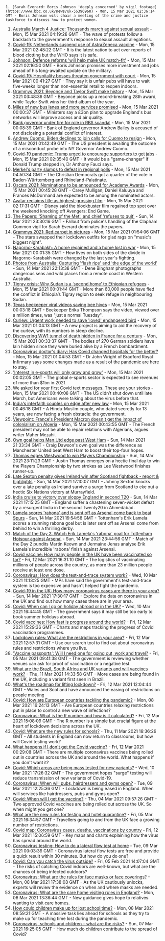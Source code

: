 
    1. [Sarah Everard: Boris Johnson 'deeply concerned' by vigil footage](https://www.bbc.co.uk/news/uk-56396960) - Mon, 15 Mar 2021 02:36:14 GMT - Boris Johnson will chair a meeting of the crime and justice taskforce to discuss how to protect women.
1. [Australia March 4 Justice: Thousands march against sexual assault](https://www.bbc.co.uk/news/world-australia-56397170) - Mon, 15 Mar 2021 04:19:28 GMT - The wave of protests follow a backlash to the government's response to sexual assault allegations.
1. [Covid-19: Netherlands suspend use of AstraZeneca vaccine](https://www.bbc.co.uk/news/world-europe-56397157) - Mon, 15 Mar 2021 02:48:22 GMT - It is the latest nation to act over reports of blood clotting but the WHO says it is safe.
1. [Johnson: Defence reforms 'will help make UK match-fit'](https://www.bbc.co.uk/news/uk-politics-56391994) - Mon, 15 Mar 2021 02:16:50 GMT - Boris Johnson promises more investment and jobs ahead of his long-awaited update on the military.
1. [Covid-19: Hospitality bosses threaten government with court](https://www.bbc.co.uk/news/business-56397029) - Mon, 15 Mar 2021 00:41:27 GMT - They say it is unfair pubs will have to wait five-weeks longer than non-essential retail to reopen indoors.
1. [Grammys 2021: Beyoncé and Taylor Swift make history](https://www.bbc.co.uk/news/entertainment-arts-56397324) - Mon, 15 Mar 2021 03:48:39 GMT - Beyoncé picks up a record-breaking 28th award, while Taylor Swift wins her third album of the year.
1. [Miles of new bus lanes and more services promised](https://www.bbc.co.uk/news/business-56395526) - Mon, 15 Mar 2021 00:00:37 GMT - Ministers say a £3bn plan to upgrade England's bus networks will improve access and air quality.
1. [Bank governor under fire for role in RBS scandal](https://www.bbc.co.uk/news/business-56395534) - Mon, 15 Mar 2021 00:08:39 GMT - Bank of England governor Andrew Bailey is accused of not disclosing a potential conflict of interest.
1. [Andrew Cuomo: Biden declines to join calls for Cuomo to resign](https://www.bbc.co.uk/news/world-us-canada-56397156) - Mon, 15 Mar 2021 01:42:49 GMT - The US president is awaiting the outcome of a misconduct probe into NY Governor Andrew Cuomo.
1. [Covid-19 pandemic: Trump urged to encourage supporters to get jabs](https://www.bbc.co.uk/news/world-us-canada-56397150) - Mon, 15 Mar 2021 02:35:40 GMT - It would be a "game-changer" if Donald Trump stepped in, Dr Anthony Fauci says.
1. [Merkel's party slumps to defeat in regional polls](https://www.bbc.co.uk/news/world-europe-56395672) - Mon, 15 Mar 2021 04:50:34 GMT - The Christian Democrats got a quarter of the vote in Baden-Württemberg and Rhineland-Palatinate.
1. [Oscars 2021: Nominations to be announced for Academy Awards](https://www.bbc.co.uk/news/entertainment-arts-56363640) - Mon, 15 Mar 2021 00:45:28 GMT - Carey Mulligan, Daniel Kaluuya and Frances McDormand are expected to be among the nominated actors.
1. [Avatar reclaims title as highest-grossing film](https://www.bbc.co.uk/news/business-56397511) - Mon, 15 Mar 2021 02:17:31 GMT - Disney said the blockbuster film regained top spot over the weekend knocking off Avengers: End Game.
1. [The Papers: 'Shaming of the Met', and chief 'refuses to quit'](https://www.bbc.co.uk/news/blogs-the-papers-56396945) - Sun, 14 Mar 2021 23:30:16 GMT - Fallout from police's handling of the Clapham Common vigil for Sarah Everard dominates the papers.
1. [Grammys 2021: Red carpet in pictures](https://www.bbc.co.uk/news/entertainment-arts-56396203) - Mon, 15 Mar 2021 01:54:06 GMT - The stars swapped their lockdown outfits for glad rags on "music's biggest night".
1. [Nagorno-Karabakh: A home regained and a home lost in war](https://www.bbc.co.uk/news/world-europe-56379811) - Mon, 15 Mar 2021 00:01:35 GMT - How lives on both sides of the divide in Nagorno-Karabakh were changed by the last year's fighting.
1. [Photos from Australia: Capturing 'flash rips' and 'the edge of the world'](https://www.bbc.co.uk/news/world-australia-56369145) - Sun, 14 Mar 2021 22:13:38 GMT - Dene Bingham photographs dangerous seas and wild places from a remote coast in Western Australia.
1. [Tigray crisis: Why Sudan is a ‘second home’ to Ethiopian refugees](https://www.bbc.co.uk/news/world-africa-56374725) - Mon, 15 Mar 2021 00:01:44 GMT - More than 60,000 people have fled the conflict in Ethiopia’s Tigray region to seek refuge in neighbouring Sudan.
1. [Texas beekeeper viral videos saving bee hives](https://www.bbc.co.uk/news/science-environment-56396914) - Mon, 15 Mar 2021 00:03:18 GMT - Beekeeper Erika Thompson says the video, viewed over a million times, was "just a normal Tuesday".
1. [Curlew: Urgent work needed to save 'loved' endangered bird](https://www.bbc.co.uk/news/uk-england-gloucestershire-56370427) - Mon, 15 Mar 2021 01:04:13 GMT - A new project is aiming to aid the recovery of the curlew, with its numbers in steep decline.
1. [Discovering WW1 tunnel of death hidden in France for a century](https://www.bbc.co.uk/news/world-europe-56370510) - Mon, 15 Mar 2021 00:33:37 GMT - The bodies of 270 German soldiers have lain hidden since they were buried alive by a French bombardment.
1. [Coronavirus doctor's diary: Has Covid changed hospitals for the better?](https://www.bbc.co.uk/news/health-56379088) - Mon, 15 Mar 2021 01:04:53 GMT - Dr John Wright of Bradford Royal Infirmary says some changes made as a result of the pandemic are here to stay.
1. ['Interest in e-sports will only grow and grow'](https://www.bbc.co.uk/news/business-56334015) - Mon, 15 Mar 2021 00:02:05 GMT - The global e-sports sector is expected to see revenues of more than $1bn in 2021.
1. [We asked for your first Covid text messages. These are your stories](https://www.bbc.co.uk/news/world-us-canada-56338916) - Mon, 15 Mar 2021 00:40:08 GMT - The US didn’t shut down until late March, but Americans were talking about the virus before that.
1. [India's interfaith couples on edge after new law](https://www.bbc.co.uk/news/world-asia-india-56330206) - Mon, 15 Mar 2021 00:46:18 GMT - A Hindu-Muslim couple, who dated secretly for 13 years, are now facing a fresh obstacle: the government.
1. [Viewpoint: France's President Macron doesn't get the impact of colonialism on Algeria](https://www.bbc.co.uk/news/world-africa-56360817) - Mon, 15 Mar 2021 00:43:55 GMT - The French president may not be able to repair relations with Algerians, argues writer Maher Mezahi.
1. [Own goal helps Man Utd edge past West Ham](https://www.bbc.co.uk/sport/football/56247548) - Sun, 14 Mar 2021 21:33:34 GMT - Craig Dawson's own goal was the difference as Manchester United beat West Ham to boost their top-four hopes.
1. [Thomas edges Westwood to win Players Championship](https://www.bbc.co.uk/sport/golf/56396738) - Sun, 14 Mar 2021 23:11:23 GMT - Justin Thomas emerges on a hectic final day to win the Players Championship by two strokes as Lee Westwood finishes runner-up.
1. [Late Sexton penalty gives Ireland win after Scotland fightback - report & highlights](https://www.bbc.co.uk/sport/rugby-union/56366817) - Sun, 14 Mar 2021 17:10:07 GMT - Johnny Sexton knocks over a late penalty as Ireland survive a surge from Scotland to eke out a hectic Six Nations victory at Murrayfield.
1. [India cruise to victory over sloppy England in second T20](https://www.bbc.co.uk/sport/cricket/56394537) - Sun, 14 Mar 2021 17:15:25 GMT - England suffer a chastening seven-wicket defeat by a resurgent India in the second Twenty20 in Ahmedabad.
1. [Lamela scores 'rabona' and is sent off as Arsenal come back to beat Spurs](https://www.bbc.co.uk/sport/football/56247541) - Sun, 14 Mar 2021 19:54:58 GMT - Tottenham's Erik Lamela scores a stunning rabona goal but is later sent off as Arsenal come from behind to win a thrilling derby.
1. [Match of the Day 2: Watch Erik Lamela's 'rabona' goal for Tottenham Hotspur against Arsenal](https://www.bbc.co.uk/sport/av/football/56397013) - Sun, 14 Mar 2021 23:44:56 GMT - Match of the Day 2 pundits Martin Keown and Jermaine Jenas analyse Erik Lamela's incredible 'rabona' finish against Arsenal.
1. [Covid vaccine: How many people in the UK have been vaccinated so far?](https://www.bbc.co.uk/news/health-55274833) - Fri, 12 Mar 2021 16:31:10 GMT - The logistics of vaccinating millions of people across the country, as more than 23 million people receive at least one dose.
1. [Coronavirus: How does the test-and-trace system work?](https://www.bbc.co.uk/news/explainers-52442754) - Wed, 10 Mar 2021 11:13:25 GMT - MPs have said the government's test-and-trace system is too expensive and hasn't helped fight the pandemic.
1. [Covid-19 in the UK: How many coronavirus cases are there in your area?](https://www.bbc.co.uk/news/uk-51768274) - Sun, 14 Mar 2021 17:30:17 GMT - Explore the data on coronavirus in the UK and find out how many cases there are in your area.
1. [Covid: When can I go on holiday abroad or in the UK?](https://www.bbc.co.uk/news/explainers-52646738) - Wed, 10 Mar 2021 16:44:45 GMT - The government says it may still be too early to book summer holidays abroad.
1. [Covid vaccines: How fast is progress around the world?](https://www.bbc.co.uk/news/world-56237778) - Fri, 12 Mar 2021 15:29:36 GMT - Charts and maps tracking the progress of Covid vaccination programmes.
1. [Lockdown rules: What are the restrictions in your area?](https://www.bbc.co.uk/news/uk-54373904) - Fri, 12 Mar 2021 12:57:31 GMT - Use our search tool to find out about coronavirus rules and restrictions where you live.
1. ['Vaccine passports': Will I need one for going out, work and travel?](https://www.bbc.co.uk/news/explainers-55718553) - Fri, 05 Mar 2021 09:41:38 GMT - The government is reviewing whether venues can ask for proof of vaccination or a negative test.
1. [What are the Brazil, South Africa and UK variants and will vaccines work?](https://www.bbc.co.uk/news/health-55659820) - Thu, 11 Mar 2021 14:33:58 GMT - More cases are being found in the UK, including a variant first seen in Brazil.
1. [What's the roadmap for lifting lockdown?](https://www.bbc.co.uk/news/explainers-52530518) - Fri, 12 Mar 2021 12:04:44 GMT - Wales and Scotland have announced the easing of restrictions on people meeting
1. [Covid: How are European countries tackling the pandemic?](https://www.bbc.co.uk/news/explainers-53640249) - Mon, 08 Mar 2021 16:24:13 GMT - Are European countries relaxing restrictions put in place to control a new wave of infections?
1. [Coronavirus: What is the R number and how is it calculated?](https://www.bbc.co.uk/news/health-52473523) - Fri, 12 Mar 2021 15:08:09 GMT - The R number is a simple but crucial figure at the heart of lockdown decisions across the UK.
1. [Covid: What are the new rules for schools?](https://www.bbc.co.uk/news/education-51643556) - Thu, 11 Mar 2021 16:36:29 GMT - All students in England can now return to classrooms, but how will Covid testing work?
1. [What happens if I don't get the Covid vaccine?](https://www.bbc.co.uk/news/health-56359242) - Fri, 12 Mar 2021 00:29:08 GMT - There are multiple coronavirus vaccines being rolled out in countries across the UK and around the world. What happens if you don't want it?
1. [Covid: Which areas are being mass tested for new variants?](https://www.bbc.co.uk/news/explainers-54872039) - Wed, 10 Mar 2021 17:26:32 GMT - The government hopes "surge" testing will reduce transmission of new variants of Covid-19.
1. [Coronavirus: When will pubs, hairdressers and gyms open?](https://www.bbc.co.uk/news/explainers-53349989) - Tue, 09 Mar 2021 12:25:36 GMT - Lockdown is being eased in England. When will services like hairdressers, pubs and gyms open?
1. [Covid: When will I get the vaccine?](https://www.bbc.co.uk/news/health-55045639) - Thu, 04 Mar 2021 09:57:26 GMT - Two approved Covid vaccines are being rolled out across the UK. So when might you get one?
1. [What are the new rules for testing and hotel quarantine?](https://www.bbc.co.uk/news/explainers-52544307) - Fri, 05 Mar 2021 16:34:57 GMT - Travellers going to and from the UK face a growing number of restrictions.
1. [Covid map: Coronavirus cases, deaths, vaccinations by country](https://www.bbc.co.uk/news/world-51235105) - Fri, 12 Mar 2021 15:06:59 GMT - Key maps and charts explaining how the virus has spread around the world.
1. [Coronavirus testing: How to do a lateral flow test at home](https://www.bbc.co.uk/news/health-56326456) - Tue, 09 Mar 2021 00:03:39 GMT - Coronavirus lateral flow tests are free and provide a quick result within 30 minutes. But how do you do one?
1. [Covid: Can you catch the virus outside?](https://www.bbc.co.uk/news/explainers-55680305) - Fri, 05 Feb 2021 14:07:04 GMT - The risks of catching Covid indoors are well-known, but what are the chances of being infected outdoors?
1. [Coronavirus: What are the rules for face masks or face coverings?](https://www.bbc.co.uk/news/health-51205344) - Mon, 08 Mar 2021 17:38:08 GMT - As the UK cautiously unlocks, experts will review the evidence on when and where masks are needed.
1. [Coronavirus: What are the care home visiting rules in England?](https://www.bbc.co.uk/news/explainers-53503712) - Mon, 08 Mar 2021 13:36:44 GMT - New guidance gives hope to relatives wanting to visit care homes.
1. [How could children make up for lost school time?](https://www.bbc.co.uk/news/explainers-55938837) - Mon, 08 Mar 2021 08:59:21 GMT - A massive task lies ahead for schools as they try to make up for teaching time lost during the pandemic.
1. [Coronavirus, schools and children - what are the risks?](https://www.bbc.co.uk/news/health-52003804) - Sun, 07 Mar 2021 16:25:05 GMT - How much do children contribute to the spread of Covid?

